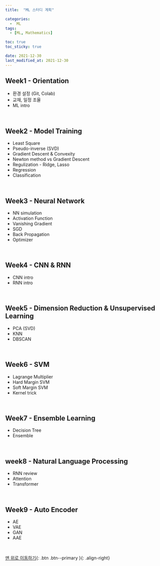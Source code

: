 ```yaml
---
title:  "ML 스터디 계획" 

categories:
  -  ML
tags:
  - [ML, Mathematics]

toc: true
toc_sticky: true

date: 2021-12-30
last_modified_at: 2021-12-30
---
```


## Week1 - Orientation
- 환경 설정 (Git, Colab)
- 교재, 일정 조율
- ML intro


<br>


## Week2 - Model Training
- Least Square
- Pseudo-inverse (SVD)
- Gradient Descent & Convexity
- Newton method vs Gradient Descent
- Regulization - Ridge, Lasso
- Regression
- Classification


<br>


## Week3 - Neural Network
- NN simulation
- Activation Function
- Vanishing Gradient
- SGD
- Back Propagation
- Optimizer


<br>


## Week4 - CNN & RNN
- CNN intro
- RNN intro


<br>


## Week5 - Dimension Reduction & Unsupervised Learning
- PCA (SVD)
- KNN
- DBSCAN


<br>


## Week6 - SVM
- Lagrange Multiplier
- Hard Margin SVM
- Soft Margin SVM
- Kernel trick


<br>


## Week7 - Ensemble Learning
- Decision Tree
- Ensemble


<br>


## week8 - Natural Language Processing
- RNN review
- Attention
- Transformer


<br>


## Week9 - Auto Encoder
- AE 
- VAE 
- GAN
- AAE


<br>


[맨 위로 이동하기](#){: .btn .btn--primary }{: .align-right}